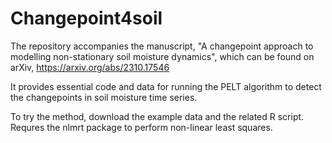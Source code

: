 # Changepoint4soil

The repository accompanies the manuscript, "A changepoint approach to modelling non-stationary soil moisture dynamics", which can be found on arXiv, https://arxiv.org/abs/2310.17546

It provides essential code and data for running the PELT algorithm to detect the changepoints in soil moisture time series.

To try the method, download the example data and the related R script. Requres the nlmrt package to perform non-linear least squares. 
